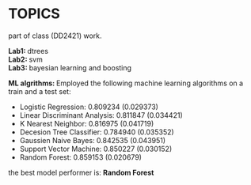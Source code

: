 # TOPICS

part of class (DD2421) work.

<b>Lab1: </b> dtrees <br>
<b>Lab2: </b> svm <br>
<b>Lab3: </b> bayesian learning and boosting

<b>ML algrithms: </b>
Employed the following machine learning algorithms on a train and a test set: 
* Logistic Regression: 0.809234 (0.029373)<br>
* Linear Discriminant Analysis: 0.811847 (0.034421)<br>
* K Nearest Neighbor: 0.816975 (0.041719)<br>
* Decesion Tree Classifier: 0.784940 (0.035352)<br>
* Gaussien Naive Bayes: 0.842535 (0.043951)<br>
* Support Vector Machine: 0.850227 (0.030152)<br>
* Random Forest: 0.859153 (0.020679)<br>

the best model performer is:  <b> Random Forest </b>

